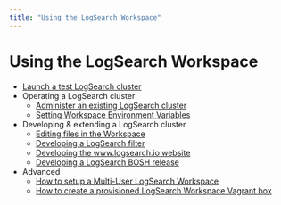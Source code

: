 ```yaml
---
title: "Using the LogSearch Workspace"
---
```


# Using the LogSearch Workspace

* [Launch a test LogSearch cluster](launch-test-logsearch-cluster.md)
* Operating a LogSearch cluster
  * [Administer an existing LogSearch cluster](administer-logsearch-cluster.md)
  * [Setting Workspace Environment Variables](setting-workspace-environment-variables.md)
* Developing & extending a LogSearch cluster
  * [Editing files in the Workspace](editing-files-in-the-workspace.md)
  * [Developing a LogSearch filter](develop-a-logsearch-filter.md)
  * [Developing the www.logsearch.io website](develop-the-logsearch-website.md)
  * [Developing a LogSearch BOSH release](develop-logsearch-BOSH-release.md)
* Advanced
  * [How to setup a Multi-User LogSearch Workspace](setup-multi-user-logsearch-workspace.md)
  * [How to create a provisioned LogSearch Workspace Vagrant box](create-logsearch-workspace-box.md)
